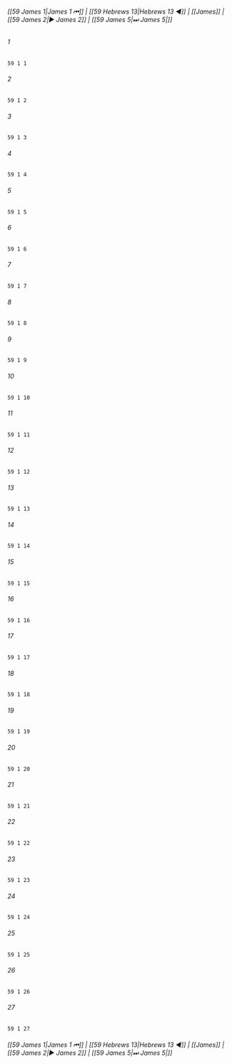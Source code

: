 
###### [[59 James 1|James 1 ⏮]] | [[59 Hebrews 13|Hebrews 13 ◀]] | [[James]] | [[59 James 2|▶ James 2]] | [[59 James 5|⏭ James 5|]]

###### 1
``` verse
59 1 1 
```
###### 2
``` verse
59 1 2 
```
###### 3
``` verse
59 1 3 
```
###### 4
``` verse
59 1 4 
```
###### 5
``` verse
59 1 5 
```
###### 6
``` verse
59 1 6 
```
###### 7
``` verse
59 1 7 
```
###### 8
``` verse
59 1 8 
```
###### 9
``` verse
59 1 9 
```
###### 10
``` verse
59 1 10 
```
###### 11
``` verse
59 1 11 
```
###### 12
``` verse
59 1 12 
```
###### 13
``` verse
59 1 13 
```
###### 14
``` verse
59 1 14 
```
###### 15
``` verse
59 1 15 
```
###### 16
``` verse
59 1 16 
```
###### 17
``` verse
59 1 17 
```
###### 18
``` verse
59 1 18 
```
###### 19
``` verse
59 1 19 
```
###### 20
``` verse
59 1 20 
```
###### 21
``` verse
59 1 21 
```
###### 22
``` verse
59 1 22 
```
###### 23
``` verse
59 1 23 
```
###### 24
``` verse
59 1 24 
```
###### 25
``` verse
59 1 25 
```
###### 26
``` verse
59 1 26 
```
###### 27
``` verse
59 1 27 
```

###### [[59 James 1|James 1 ⏮]] | [[59 Hebrews 13|Hebrews 13 ◀]] | [[James]] | [[59 James 2|▶ James 2]] | [[59 James 5|⏭ James 5|]]

